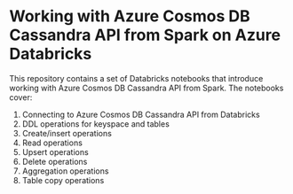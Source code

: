 # Working with Azure Cosmos DB Cassandra API from Spark on Azure Databricks
This repository contains a set of Databricks notebooks that introduce working with Azure Cosmos DB Cassandra API from Spark. The notebooks cover:
1.  Connecting to Azure Cosmos DB Cassandra API from Databricks
2.  DDL operations for keyspace and tables
3.  Create/insert operations
4.  Read operations
5.  Upsert operations
6.  Delete operations
7.  Aggregation operations
8.  Table copy operations
